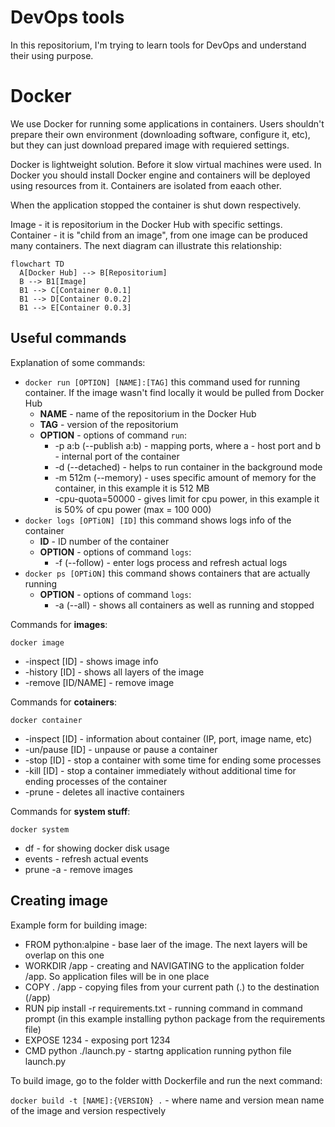 # DevOps tools
In this repositorium, I'm trying to learn tools for DevOps and understand their using purpose.

# Docker

We use Docker for running some applications in containers. Users shouldn't prepare their own environment (downloading software, configure it, etc), but they can just download prepared image with requiered settings.

Docker is lightweight solution. Before it slow virtual machines were used. In Docker you should install Docker engine and containers will be deployed using resources from it. Containers are isolated from eaach other.

When the application stopped the container is shut down respectively.

Image - it is repositorium in the Docker Hub with specific settings. Container - it is "child from an image", from one image can be produced many containers. The next diagram can illustrate this relationship:

```mermaid
flowchart TD
  A[Docker Hub] --> B[Repositorium]
  B --> B1[Image]
  B1 --> C[Container 0.0.1]
  B1 --> D[Container 0.0.2]
  B1 --> E[Container 0.0.3]
```

## Useful commands
Explanation of some commands:
- ``docker run [OPTION] [NAME]:[TAG]``  this command used for running container. If the image wasn't find locally it would be pulled from Docker Hub
  - **NAME** - name of the repositorium in the Docker Hub
  - **TAG** - version of the repositorium
  - **OPTION** - options of command `run`:
    - -p a:b (--publish a:b) - mapping ports, where a - host port and b - internal port of the container
    - -d (--detached) - helps to run container in the background mode
    - -m 512m (--memory) - uses specific amount of memory for the container, in this example it is 512 MB
    - -cpu-quota=50000 - gives limit for cpu power, in this example it is 50% of cpu power (max = 100 000)
- ``docker logs [OPTiON] [ID]`` this command shows logs info of the container
  - **ID** - ID number of the container
  - **OPTION** - options of command `logs`:
    - -f (--follow) - enter logs process and refresh actual logs
- ``docker ps [OPTiON]`` this command shows containers that are actually running
  - **OPTION** - options of command `logs`:
    - -a (--all) - shows all containers as well as running and stopped

Commands for **images**:

``docker image``
 - -inspect [ID] - shows image info
 - -history [ID] - shows all layers of the image
 - -remove [ID/NAME] - remove image

Commands for **cotainers**:

``docker container``
- -inspect [ID] - information about container (IP, port, image name, etc)
- -un/pause [ID] - unpause or pause a container
- -stop [ID] - stop a container with some time for ending some processes
- -kill [ID] - stop a container immediately without additional time for ending processes of the container
- -prune - deletes all inactive containers

Commands for **system stuff**:

``docker system``
- df - for showing docker disk usage
- events - refresh actual events
- prune -a - remove images

## Creating image

Example form for building image:
- FROM python:alpine - base laer of the image. The next layers  will be overlap on this one
- WORKDIR /app - creating and NAVIGATING to the application folder /app. So application files will be in one place
- COPY . /app - copying files from your current path (.) to the destination (/app)
- RUN pip install -r requirements.txt - running command in command prompt (in this example installing python package from the requirements file)
- EXPOSE 1234 - exposing port 1234
- CMD python ./launch.py - startng application running python file launch.py

To build image, go to the folder witth Dockerfile and run the next command:

``docker build -t [NAME]:{VERSION} .`` - where name and version mean name of the image and version respectively

